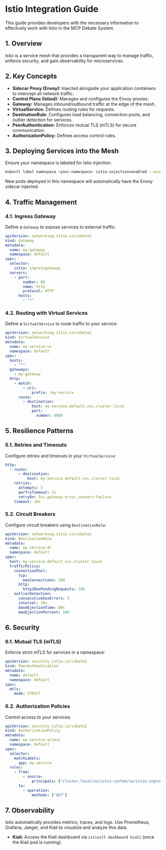 # Istio Integration Guide

This guide provides developers with the necessary information to effectively work with Istio in the MCP Debate System.

## 1. Overview

Istio is a service mesh that provides a transparent way to manage traffic, enforce security, and gain observability for microservices.

## 2. Key Concepts

*   **Sidecar Proxy (Envoy):** Injected alongside your application containers to intercept all network traffic.
*   **Control Plane (Istiod):** Manages and configures the Envoy proxies.
*   **Gateway:** Manages inbound/outbound traffic at the edge of the mesh.
*   **VirtualService:** Defines routing rules for requests.
*   **DestinationRule:** Configures load balancing, connection pools, and outlier detection for services.
*   **PeerAuthentication:** Enforces mutual TLS (mTLS) for secure communication.
*   **AuthorizationPolicy:** Defines access control rules.

## 3. Deploying Services into the Mesh

Ensure your namespace is labeled for Istio injection:

```bash
kubectl label namespace <your-namespace> istio-injection=enabled --overwrite
```

New pods deployed in this namespace will automatically have the Envoy sidecar injected.

## 4. Traffic Management

### 4.1. Ingress Gateway

Define a `Gateway` to expose services to external traffic:

```yaml
apiVersion: networking.istio.io/v1beta1
kind: Gateway
metadata:
  name: my-gateway
  namespace: default
spec:
  selector:
    istio: ingressgateway
  servers:
    - port:
        number: 80
        name: http
        protocol: HTTP
      hosts:
        - "*"
```

### 4.2. Routing with Virtual Services

Define a `VirtualService` to route traffic to your service:

```yaml
apiVersion: networking.istio.io/v1beta1
kind: VirtualService
metadata:
  name: my-service-vs
  namespace: default
spec:
  hosts:
    - "*"
  gateways:
    - my-gateway
  http:
    - match:
        - uri:
            prefix: /my-service
      route:
        - destination:
            host: my-service.default.svc.cluster.local
            port:
              number: 8080
```

## 5. Resilience Patterns

### 5.1. Retries and Timeouts

Configure retries and timeouts in your `VirtualService`:

```yaml
http:
  - route:
      - destination:
          host: my-service.default.svc.cluster.local
    retries:
      attempts: 3
      perTryTimeout: 2s
      retryOn: 5xx,gateway-error,connect-failure
    timeout: 10s
```

### 5.2. Circuit Breakers

Configure circuit breakers using `DestinationRule`:

```yaml
apiVersion: networking.istio.io/v1beta1
kind: DestinationRule
metadata:
  name: my-service-dr
  namespace: default
spec:
  host: my-service.default.svc.cluster.local
  trafficPolicy:
    connectionPool:
      tcp:
        maxConnections: 100
      http:
        http1MaxPendingRequests: 100
    outlierDetection:
      consecutive5xxErrors: 5
      interval: 30s
      baseEjectionTime: 60s
      maxEjectionPercent: 100
```

## 6. Security

### 6.1. Mutual TLS (mTLS)

Enforce strict mTLS for services in a namespace:

```yaml
apiVersion: security.istio.io/v1beta1
kind: PeerAuthentication
metadata:
  name: default
  namespace: default
spec:
  mtls:
    mode: STRICT
```

### 6.2. Authorization Policies

Control access to your services:

```yaml
apiVersion: security.istio.io/v1beta1
kind: AuthorizationPolicy
metadata:
  name: my-service-access
  namespace: default
spec:
  selector:
    matchLabels:
      app: my-service
  rules:
    - from:
        - source:
            principals: ["cluster.local/ns/istio-system/sa/istio-ingressgateway-service-account"]
      to:
        - operation:
            methods: ["GET"]
```

## 7. Observability

Istio automatically provides metrics, traces, and logs. Use Prometheus, Grafana, Jaeger, and Kiali to visualize and analyze this data.

*   **Kiali:** Access the Kiali dashboard via `istioctl dashboard kiali` (once the Kiali pod is running).

